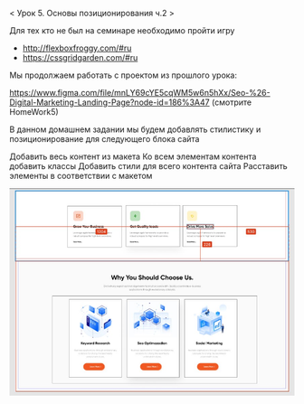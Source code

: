 < Урок 5. Основы позиционирования ч.2 >

Для тех кто не был на семинаре необходимо пройти игру 
* http://flexboxfroggy.com/#ru
* https://cssgridgarden.com/#ru

Мы продолжаем работать с проектом из прошлого урока:

https://www.figma.com/file/mnLY69cYE5cqWM5w6n5hXx/Seo-%26-Digital-Marketing-Landing-Page?node-id=186%3A47 (смотрите HomeWork5)

В данном домашнем задании мы будем добавлять стилистику и позиционирование для следующего блока сайта

Добавить весь контент из макета
Ко всем элементам контента добавить классы
Добавить стили для всего контента сайта
Расставить элементы в соответствии с макетом

![lesson5](HTML_lesson5.jpg)